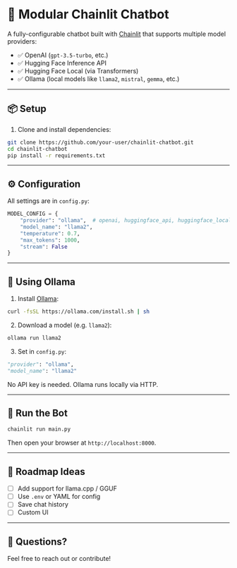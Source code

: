 # 🤖 Modular Chainlit Chatbot

A fully-configurable chatbot built with [Chainlit](https://www.chainlit.io/) that supports multiple model providers:

- ✅ OpenAI (`gpt-3.5-turbo`, etc.)
- ✅ Hugging Face Inference API
- ✅ Hugging Face Local (via Transformers)
- ✅ Ollama (local models like `llama2`, `mistral`, `gemma`, etc.)

---

## 📦 Setup

1. Clone and install dependencies:

```bash
git clone https://github.com/your-user/chainlit-chatbot.git
cd chainlit-chatbot
pip install -r requirements.txt
```

---

## ⚙️ Configuration

All settings are in `config.py`:

```python
MODEL_CONFIG = {
    "provider": "ollama",  # openai, huggingface_api, huggingface_local, ollama
    "model_name": "llama2",
    "temperature": 0.7,
    "max_tokens": 1000,
    "stream": False
}
```

---

## 🦙 Using Ollama

1. Install [Ollama](https://ollama.com/):

```bash
curl -fsSL https://ollama.com/install.sh | sh
```

2. Download a model (e.g. `llama2`):

```bash
ollama run llama2
```

3. Set in `config.py`:

```python
"provider": "ollama",
"model_name": "llama2"
```

No API key is needed. Ollama runs locally via HTTP.

---

## 🚀 Run the Bot

```bash
chainlit run main.py
```

Then open your browser at `http://localhost:8000`.

---

## 🧠 Roadmap Ideas

- [ ] Add support for llama.cpp / GGUF
- [ ] Use `.env` or YAML for config
- [ ] Save chat history
- [ ] Custom UI

---

## 💬 Questions?

Feel free to reach out or contribute!
